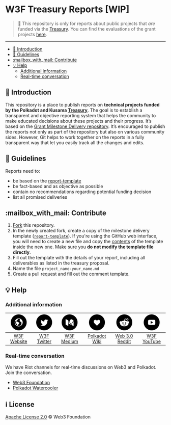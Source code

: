 # W3F Treasury Reports [WIP] <!-- omit in toc -->

> **:loudspeaker:** This repository is only for reports about public projects that *are* funded via the [Treasury](https://wiki.polkadot.network/docs/learn-treasury). You can find the evaluations of the grant projects [here](https://github.com/w3f/Grant-Milestone-Delivery). 

---

- [:wave: Introduction](#wave-introduction)
- [:pencil: Guidelines](#pencil-guidelines)
- [:mailbox\_with\_mail: Contribute](#mailbox_with_mail-contribute)
- [:bulb: Help](#bulb-help)
  - [Additional information](#additional-information)
  - [Real-time conversation](#real-time-conversation)

## :wave: Introduction

This repository is a place to publish reports on **technical projects funded by the Polkadot and Kusama [Treasury](https://wiki.polkadot.network/docs/learn-treasury)**. The goal is to establish a transparent and objective reporting system that helps the community to make educated decisions about these projects and their progress. It’s based on the [Grant Milestone Delivery repository](https://github.com/w3f/Grant-Milestone-Delivery). It’s encouraged to publish the reports not only as part of the repository but also on various community sides. However, Git helps to work together on the reports in a fully transparent way that let you easily track all the changes and edits.  

## :pencil: Guidelines

Reports need to: 
- be based on the [report-template](reports/report-template.md) 
- be fact-based and as objective as possible 
- contain no recommendations regarding potential funding decision 
- list all promised deliveries

## :mailbox\_with\_mail: Contribute

   1. [Fork](https://github.com/w3f/Grant-Milestone-Delivery/fork) this repository.
   2. In the newly created fork, create a copy of the milestone delivery template ([`report-template`](reports/report-template.md)). If you're using the GitHub web interface, you will need to create a new file and copy the [contents](https://raw.githubusercontent.com/w3f/Grant-Milestone-Delivery/master/deliveries/milestone-delivery-template.md) of the template inside the new one. Make sure you **do not modify the template file directly**. 
   5. Fill out the template with the details of your report, including all deliverables as listed in the treasury proposal.
   4. Name the file `project_name-your_name.md` 
   5. Create a pull request and fill out the comment template.

## :bulb: Help

### Additional information

| <img src="src/web.png?s=50" width="50"> | <img src="src/twitter.png?s=50" width="50"> | <img src="src/medium.png?s=50" width="50"> | <img src="src/like.png?s=50" width="50"> | <img src="src/reddit.png?s=50" width="50"> | <img src="src/youtube-play.png?s=50" width="50"> |
| :-: | :-: | :-: | :-: | :-: | :-: |
| [W3F Website](https://web3.foundation) | [W3F Twitter](https://twitter.com/web3foundation) | [W3F Medium](https://medium.com/web3foundation) | [Polkadot Wiki](https://wiki.polkadot.network/en/) | [Web 3.0 Reddit](https://www.reddit.com/r/web3) | [W3F YouTube](https://www.youtube.com/channel/UClnw_bcNg4CAzF772qEtq4g) |

### Real-time conversation

We have Riot channels for real-time discussions on Web3 and Polkadot. Join the conversation.

- [Web3 Foundation](https://app.element.io/#/room/#w3f:matrix.org)
- [Polkadot Watercooler](https://app.element.io/#/room/#polkadot-watercooler:web3.foundation)

## :information_source: License <!-- omit in toc -->

[Apache License 2.0](LICENSE) © Web3 Foundation